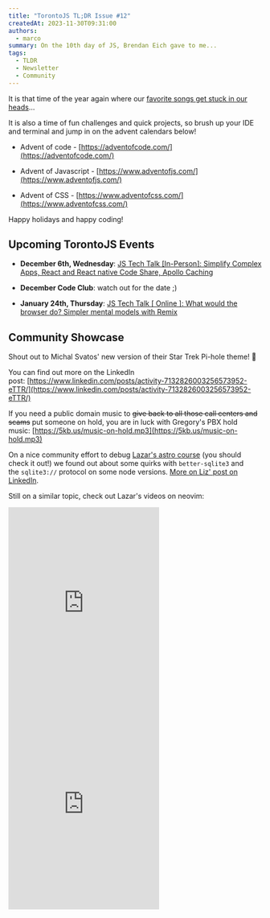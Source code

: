 ```yaml
---
title: "TorontoJS TL;DR Issue #12"
createdAt: 2023-11-30T09:31:00
authors:
  - marco
summary: On the 10th day of JS, Brendan Eich gave to me...
tags:
  - TLDR
  - Newsletter
  - Community
---
```


It is that time of the year again where our [favorite songs get stuck in our heads](https://www.youtube.com/watch?v=dQw4w9WgXcQ)…

It is also a time of fun challenges and quick projects, so brush up your IDE and terminal and jump in on the advent calendars below!

- Advent of code - [https://adventofcode.com/](https://adventofcode.com/)

- Advent of Javascript - [https://www.adventofjs.com/](https://www.adventofjs.com/)

- Advent of CSS - [https://www.adventofcss.com/](https://www.adventofcss.com/)

Happy holidays and happy coding!

## Upcoming TorontoJS Events

- **December 6th, Wednesday**: [JS Tech Talk [In-Person]: Simplify Complex Apps, React and React native Code Share, Apollo Caching](https://guild.host/events/js-tech-talk-inperson-wku7de)

- **December Code Club**: watch out for the date ;)

- **January 24th, Thursday**: [JS Tech Talk [ Online ]: What would the browser do? Simpler mental models with Remix](https://guild.host/events/js-tech-talk-online-7nqoea)

## Community Showcase

Shout out to Michal Svatos' new version of their Star Trek Pi-hole theme! 🖖

You can find out more on the LinkedIn post: [https://www.linkedin.com/posts/activity-7132826003256573952-eTTR/](https://www.linkedin.com/posts/activity-7132826003256573952-eTTR/)

If you need a public domain music to ~~give back to all those call centers and scams~~ put someone on hold, you are in luck with Gregory's PBX hold music: [https://5kb.us/music-on-hold.mp3](https://5kb.us/music-on-hold.mp3)

On a nice community effort to debug [Lazar's astro course](https://egghead.io/courses/build-a-full-stack-blog-with-astro-7ffcf9ec?af=5zzhqq) (you should check it out!) we found out about some quirks with `better-sqlite3` and the `sqlite3://` protocol on some node versions. [More on Liz' post on LinkedIn](https://www.linkedin.com/posts/elizabethmccready_buildinginpublic-developercommunity-debugging-activity-7134288395194810368-Moo2/).

Still on a similar topic, check out Lazar's videos on neovim:

<iframe src="https://www.youtube-nocookie.com/embed/8w5zuiUFK3g" width="300" height="400" frameborder="no" scrolling="no" loading="lazy" allowtransparency="true" allowfullscreen="true" credentialless="true" referrerPolicy="no-referrer" sandbox="allow-scripts allow-same-origin" allow="accelerometer 'none'; ambient-light-sensor 'none'; autoplay 'none'; battery 'none'; browsing-topics 'none'; camera 'none'; display-capture 'none'; domain-agent 'none'; document-domain 'none'; encrypted-media 'none'; execution-while-not-rendered 'none'; execution-while-out-of-viewport ''; gamepad 'none'; geolocation 'none'; gyroscope 'none'; hid 'none'; identity-credentials-get 'none'; idle-detection 'none'; local-fonts 'none'; magnetometer 'none'; microphone 'none'; midi 'none'; otp-credentials 'none'; payment 'none'; picture-in-picture 'none'; publickey-credentials-create 'none'; publickey-credentials-get 'none'; screen-wake-lock 'none'; serial 'none'; speaker-selection 'none'; usb 'none'; window-management 'none'; xr-spatial-tracking 'none'", csp="sandbox allow-scripts allow-same-origin"></iframe>

<iframe src="https://www.youtube-nocookie.com/embed/Ul_WPhS2bis" width="300" height="400" frameborder="no" scrolling="no" loading="lazy" allowtransparency="true" allowfullscreen="true" credentialless="true" referrerPolicy="no-referrer" sandbox="allow-scripts allow-same-origin" allow="accelerometer 'none'; ambient-light-sensor 'none'; autoplay 'none'; battery 'none'; browsing-topics 'none'; camera 'none'; display-capture 'none'; domain-agent 'none'; document-domain 'none'; encrypted-media 'none'; execution-while-not-rendered 'none'; execution-while-out-of-viewport ''; gamepad 'none'; geolocation 'none'; gyroscope 'none'; hid 'none'; identity-credentials-get 'none'; idle-detection 'none'; local-fonts 'none'; magnetometer 'none'; microphone 'none'; midi 'none'; otp-credentials 'none'; payment 'none'; picture-in-picture 'none'; publickey-credentials-create 'none'; publickey-credentials-get 'none'; screen-wake-lock 'none'; serial 'none'; speaker-selection 'none'; usb 'none'; window-management 'none'; xr-spatial-tracking 'none'", csp="sandbox allow-scripts allow-same-origin"></iframe>
